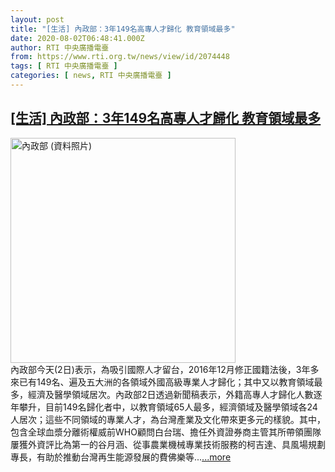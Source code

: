 ```yaml
---
layout: post
title: "[生活] 內政部：3年149名高專人才歸化 教育領域最多"
date: 2020-08-02T06:48:41.000Z
author: RTI 中央廣播電臺
from: https://www.rti.org.tw/news/view/id/2074448
tags: [ RTI 中央廣播電臺 ]
categories: [ news, RTI 中央廣播電臺 ]
---
```

<!--1596350921000-->
[[生活] 內政部：3年149名高專人才歸化 教育領域最多](https://www.rti.org.tw/news/view/id/2074448)
------

<div>
<img src="https://static.rti.org.tw/assets/thumbnails/2017/07/28/147824987451336.jpg" width="360" alt="內政部 (資料照片)" title="內政部 (資料照片)"><br>內政部今天(2日)表示，為吸引國際人才留台，2016年12月修正國籍法後，3年多來已有149名、遍及五大洲的各領域外國高級專業人才歸化；其中又以教育領域最多，經濟及醫學領域居次。內政部2日透過新聞稿表示，外籍高專人才歸化人數逐年攀升，目前149名歸化者中，以教育領域65人最多，經濟領域及醫學領域各24人居次；這些不同領域的專業人才，為台灣產業及文化帶來更多元的樣貌。其中，包含全球血漿分離術權威前WHO顧問白台瑞、擔任外資證券商主管其所帶領團隊屢獲外資評比為第一的谷月涵、從事農業機械專業技術服務的柯吉達、具風場規劃專長，有助於推動台灣再生能源發展的費佛樂等...<a target="_blank" href="https://www.rti.org.tw/news/view/id/2074448">...more</a>
</div>

